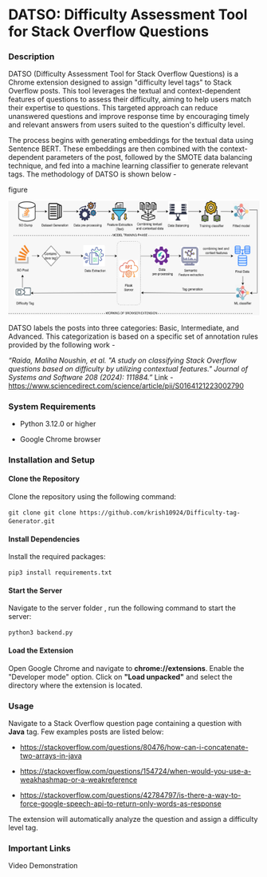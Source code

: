 # DATSO: Difficulty Assessment Tool for Stack Overflow Questions

### Description
DATSO (Difficulty Assessment Tool for Stack Overflow Questions) is a Chrome extension designed to assign "difficulty level tags" to Stack Overflow posts. This tool leverages the textual and context-dependent features of questions to assess their difficulty, aiming to help users match their expertise to questions. This targeted approach can reduce unanswered questions and improve response time by encouraging timely and relevant answers from users suited to the question's difficulty level.

The process begins with generating embeddings for the textual data using Sentence BERT. These embeddings are then combined with the context-dependent parameters of the post, followed by the SMOTE data balancing technique, and fed into a machine learning classifier to generate relevant tags. The methodology of DATSO is shown below - 

figure

![Seq Diagram](/assets/approach_diagram.png)

DATSO labels the posts into three categories: Basic, Intermediate, and Advanced. This categorization is based on a specific set of annotation rules provided by the following work - 

*“Raida, Maliha Noushin, et al. "A study on classifying Stack Overflow questions based on difficulty by utilizing contextual features." Journal of Systems and Software 208 (2024): 111884.”*
Link - https://www.sciencedirect.com/science/article/pii/S0164121223002790


### System Requirements
- Python 3.12.0 or higher
* Google Chrome browser

### Installation and Setup
#### Clone the Repository
Clone the repository using the following command:

```git clone git clone https://github.com/krish10924/Difficulty-tag-Generator.git```

#### Install Dependencies
Install the required packages:

```pip3 install requirements.txt```

#### Start the Server
Navigate to the server folder , run the following command to start the server:

```python3 backend.py```

#### Load the Extension
Open Google Chrome and navigate to **chrome://extensions**.
Enable the "Developer mode" option.
Click on **"Load unpacked"** and select the directory where the extension is located.
### Usage
Navigate to a Stack Overflow question page containing a question with **Java** tag.
Few examples posts are listed below: 
- https://stackoverflow.com/questions/80476/how-can-i-concatenate-two-arrays-in-java
* https://stackoverflow.com/questions/154724/when-would-you-use-a-weakhashmap-or-a-weakreference
+ https://stackoverflow.com/questions/42784797/is-there-a-way-to-force-google-speech-api-to-return-only-words-as-response

The extension will automatically analyze the question and assign a difficulty level tag.
### Important Links
Video Demonstration
